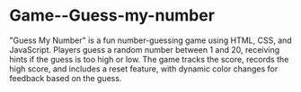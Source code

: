 # Game--Guess-my-number
"Guess My Number" is a fun number-guessing game using HTML, CSS, and JavaScript. Players guess a random number between 1 and 20, receiving hints if the guess is too high or low. The game tracks the score, records the high score, and includes a reset feature, with dynamic color changes for feedback based on the guess.
